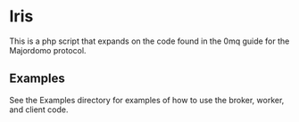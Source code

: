 Iris
====

This is a php script that expands on the code found in the 0mq guide for
the Majordomo protocol.

## Examples

See the Examples directory for examples of how to use the broker, worker,
and client code.
